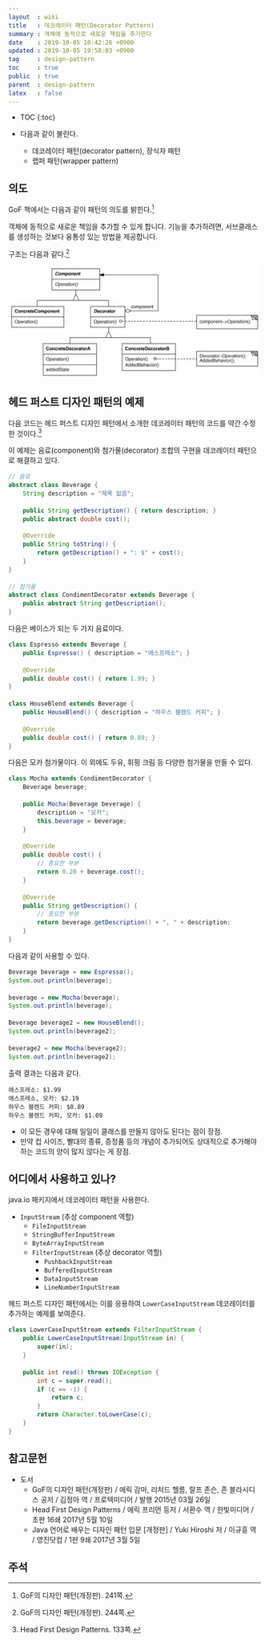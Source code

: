 ```yaml
---
layout  : wiki
title   : 데코레이터 패턴(Decorator Pattern)
summary : 객체에 동적으로 새로운 책임을 추가한다
date    : 2019-10-05 10:42:26 +0900
updated : 2019-10-05 19:58:03 +0900
tag     : design-pattern
toc     : true
public  : true
parent  : design-pattern
latex   : false
---
```

* TOC
{:toc}

* 다음과 같이 불린다.
    * 데코레이터 패턴(decorator pattern), 장식자 패턴
    * 랩퍼 패턴(wrapper pattern)

## 의도

GoF 책에서는 다음과 같이 패턴의 의도를 밝힌다.[^gof]

>
객체에 동적으로 새로운 책임을 추가할 수 있게 합니다.
기능을 추가하려면, 서브클래스를 생성하는 것보다 융통성 있는 방법을 제공합니다.

구조는 다음과 같다.[^structure]

![structure]( /post-img/decorator-pattern/structure.jpg )


## 헤드 퍼스트 디자인 패턴의 예제

다음 코드는 헤드 퍼스트 디자인 패턴에서 소개한 데코레이터 패턴의 코드를 약간 수정한 것이다.[^head]

이 예제는 음료(component)와 첨가물(decorator) 조합의 구현을 데코레이터 패턴으로 해결하고 있다.

```java
// 음료
abstract class Beverage {
    String description = "제목 없음";

    public String getDescription() { return description; }
    public abstract double cost();

    @Override
    public String toString() {
        return getDescription() + ": $" + cost();
    }
}

// 첨가물
abstract class CondimentDecorator extends Beverage {
    public abstract String getDescription();
}
```

다음은 베이스가 되는 두 가지 음료이다.

```java
class Espresso extends Beverage {
    public Espresso() { description = "에스프레소"; }

    @Override
    public double cost() { return 1.99; }
}

class HouseBlend extends Beverage {
    public HouseBlend() { description = "하우스 블렌드 커피"; }

    @Override
    public double cost() { return 0.89; }
}
```

다음은 모카 첨가물이다. 이 외에도 두유, 휘핑 크림 등 다양한 첨가물을 만들 수 있다.

```java
class Mocha extends CondimentDecorator {
    Beverage beverage;

    public Mocha(Beverage beverage) {
        description = "모카";
        this.beverage = beverage;
    }

    @Override
    public double cost() {
        // 중요한 부분
        return 0.20 + beverage.cost();
    }

    @Override
    public String getDescription() {
        // 중요한 부분
        return beverage.getDescription() + ", " + description;
    }
}
```

다음과 같이 사용할 수 있다.

```java
Beverage beverage = new Espresso();
System.out.println(beverage);

beverage = new Mocha(beverage);
System.out.println(beverage);

Beverage beverage2 = new HouseBlend();
System.out.println(beverage2);

beverage2 = new Mocha(beverage2);
System.out.println(beverage2);
```

출력 결과는 다음과 같다.

```
에스프레소: $1.99
에스프레소, 모카: $2.19
하우스 블렌드 커피: $0.89
하우스 블렌드 커피, 모카: $1.09
```

* 이 모든 경우에 대해 일일이 클래스를 만들지 않아도 된다는 점이 장점.
* 만약 컵 사이즈, 빨대의 종류, 증정품 등의 개념이 추가되어도 상대적으로 추가해야 하는 코드의 양이 많지 않다는 게 장점.

## 어디에서 사용하고 있나?

java.io 패키지에서 데코레이터 패턴을 사용한다.

* `InputStream` (추상 component 역할)
    * `FileInputStream`
    * `StringBufferInputStream`
    * `ByteArrayInputStream`
    * `FilterInputStream`  (추상 decorator 역할)
        * `PushbackInputStream`
        * `BufferedInputStream`
        * `DataInputStream`
        * `LineNumberInputStream`

헤드 퍼스트 디자인 패턴에서는 이를 응용하여 `LowerCaseInputStream` 데코레이터를 추가하는 예제를 보여준다.

```java
class LowerCaseInputStream extends FilterInputStream {
    public LowerCaseInputStream(InputStream in) {
        super(in);
    }

    public int read() throws IOException {
        int c = super.read();
        if (c == -1) {
            return c;
        }
        return Character.toLowerCase(c);
    }
}
```

## 참고문헌

* 도서
    * GoF의 디자인 패턴(개정판) / 에릭 감마, 리처드 헬름, 랄프 존슨, 존 블라시디스 공저 / 김정아 역 / 프로텍미디어 / 발행 2015년 03월 26일
    * Head First Design Patterns / 에릭 프리먼 등저 / 서환수 역 / 한빛미디어 / 초판 16쇄 2017년 5월 10일
    * Java 언어로 배우는 디자인 패턴 입문 [개정판] / Yuki Hiroshi 저 / 이규흥 역 / 영진닷컴 / 1판 9쇄 2017년 3월 5일

## 주석

[^gof]: GoF의 디자인 패턴(개정판). 241쪽.
[^head]: Head First Design Patterns. 133쪽.
[^structure]: GoF의 디자인 패턴(개정판). 244쪽.
